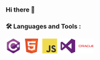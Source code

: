### Hi there 👋

<!--
**CoderDamian/CoderDamian** is a ✨ _special_ ✨ repository because its `README.md` (this file) appears on your GitHub profile.

Here are some ideas to get you started:

- 🔭 I’m currently working on ...
- 🌱 I’m currently learning ...
- 👯 I’m looking to collaborate on ...
- 🤔 I’m looking for help with ...
- 💬 Ask me about ...
- 📫 How to reach me: ...
- 😄 Pronouns: ...
- ⚡ Fun fact: ...
-->

### :hammer_and_wrench: Languages and Tools :
<div>
  <img src="https://github.com/devicons/devicon/blob/master/icons/csharp/csharp-original.svg" alt="C#" width="40" height="40"/>&nbsp;
  <img src="https://github.com/devicons/devicon/blob/master/icons/html5/html5-original.svg" alt="HTML5" width="40" height="40"/>&nbsp; 
  <img src="https://github.com/devicons/devicon/blob/master/icons/javascript/javascript-original.svg" alt="JavaScript" width="40" height="40"/>&nbsp;
  <img src="https://github.com/devicons/devicon/blob/master/icons/visualstudio/visualstudio-plain.svg" alt="Visual Studio" width="40" height="40"/>&nbsp;
  <img src="https://github.com/devicons/devicon/blob/master/icons/oracle/oracle-original.svg" alt="OracleC#" width="40" height="40"/>&nbsp;
</div>
